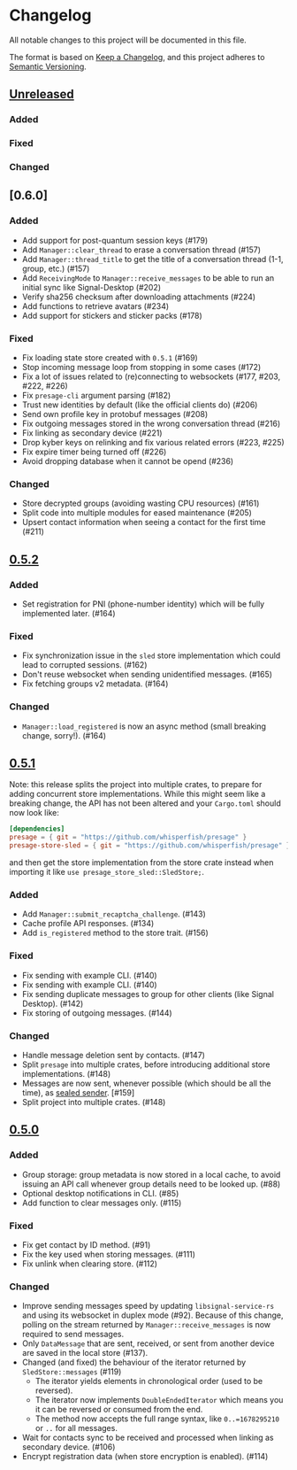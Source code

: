 # Changelog

All notable changes to this project will be documented in this file.

The format is based on [Keep a Changelog](https://keepachangelog.com/en/1.0.0/),
and this project adheres to [Semantic Versioning](https://semver.org/spec/v2.0.0.html).

## [Unreleased]

### Added

### Fixed

### Changed

## [0.6.0]

### Added

- Add support for post-quantum session keys (#179)
- Add `Manager::clear_thread` to erase a conversation thread (#157)
- Add `Manager::thread_title` to get the title of a conversation thread (1-1, group, etc.) (#157)
- Add `ReceivingMode` to `Manager::receive_messages` to be able to run an initial sync like Signal-Desktop (#202)
- Verify sha256 checksum after downloading attachments (#224)
- Add functions to retrieve avatars (#234)
- Add support for stickers and sticker packs (#178)

### Fixed

- Fix loading state store created with `0.5.1` (#169)
- Stop incoming message loop from stopping in some cases (#172)
- Fix a lot of issues related to (re)connecting to websockets (#177, #203, #222, #226)
- Fix `presage-cli` argument parsing (#182)
- Trust new identities by default (like the official clients do) (#206)
- Send own profile key in protobuf messages (#208)
- Fix outgoing messages stored in the wrong conversation thread (#216)
- Fix linking as secondary device (#221)
- Drop kyber keys on relinking and fix various related errors (#223, #225)
- Fix expire timer being turned off (#226)
- Avoid dropping database when it cannot be opend (#236)

### Changed

- Store decrypted groups (avoiding wasting CPU resources) (#161)
- Split code into multiple modules for eased maintenance (#205)
- Upsert contact information when seeing a contact for the first time (#211)

## [0.5.2]

### Added

- Set registration for PNI (phone-number identity) which will be fully implemented later. (#164)

### Fixed

- Fix synchronization issue in the `sled` store implementation which could lead to corrupted sessions. (#162)
- Don't reuse websocket when sending unidentified messages. (#165)
- Fix fetching groups v2 metadata. (#164)

### Changed

- `Manager::load_registered` is now an async method (small breaking change, sorry!). (#164)

## [0.5.1]

Note: this release splits the project into multiple crates, to prepare for adding concurrent store implementations.
While this might seem like a breaking change, the API has not been altered and your `Cargo.toml` should now look like:

```toml
[dependencies]
presage = { git = "https://github.com/whisperfish/presage" }
presage-store-sled = { git = "https://github.com/whisperfish/presage" }
```

and then get the store implementation from the store crate instead when importing it like `use presage_store_sled::SledStore;`.

### Added

- Add `Manager::submit_recaptcha_challenge`. (#143)
- Cache profile API responses. (#134)
- Add `is_registered` method to the store trait. (#156)

### Fixed

- Fix sending with example CLI. (#140)
- Fix sending with example CLI. (#140)
- Fix sending duplicate messages to group for other clients (like Signal Desktop). (#142)
- Fix storing of outgoing messages. (#144)

### Changed

- Handle message deletion sent by contacts. (#147)
- Split `presage` into multiple crates, before introducing additional store implementations. (#148)
- Messages are now sent, whenever possible (which should be all the time), as [sealed sender](https://signal.org/blog/sealed-sender/). [#159]
- Split project into multiple crates. (#148)

## [0.5.0]

### Added

- Group storage: group metadata is now stored in a local cache, to avoid issuing an API call whenever
  group details need to be looked up. (#88)
- Optional desktop notifications in CLI. (#85)
- Add function to clear messages only. (#115)

### Fixed

- Fix get contact by ID method. (#91)
- Fix the key used when storing messages. (#111)
- Fix unlink when clearing store. (#112)

### Changed

- Improve sending messages speed by updating `libsignal-service-rs` and using its websocket in duplex mode (#92). Because of this change, polling on the stream returned by `Manager::receive_messages` is now required to send messages.
- Only `DataMessage` that are sent, received, or sent from another device are saved in the local store (#137).
- Changed (and fixed) the behaviour of the iterator returned by `SledStore::messages` (#119)
  * The iterator yields elements in chronological order (used to be reversed).
  * The iterator now implements `DoubleEndedIterator` which means you it can be reversed or consumed from the end.
  * The method now accepts the full range syntax, like `0..=1678295210` or `..` for all messages.
- Wait for contacts sync to be received and processed when linking as secondary device. (#106)
- Encrypt registration data (when store encryption is enabled). (#114)

[0.5.0]: https://github.com/whisperfish/presage/compare/0.4.0...0.5.0
[0.5.1]: https://github.com/whisperfish/presage/compare/0.5.0...0.5.1
[0.5.2]: https://github.com/whisperfish/presage/compare/0.5.1...0.5.2
[Unreleased]: https://github.com/whisperfish/presage/compare/0.5.2...main
